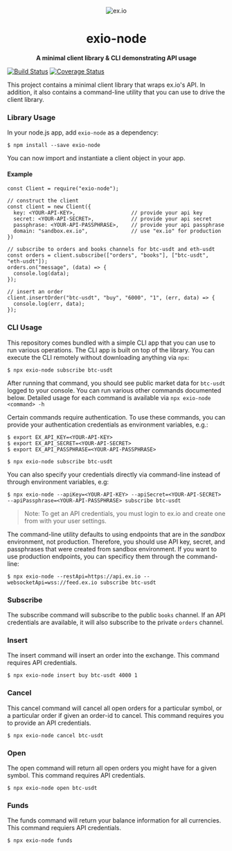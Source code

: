 <p align="center">
  <img src="https://s3.amazonaws.com/sandbox-exio-static/email/email-header.png" alt="ex.io">
</p>
<p align="center">
  <h1 align="center">exio-node</h1>
</p>
<p align="center">
  <b>A minimal client library &amp; CLI demonstrating API usage</b>
</p>

[![Build Status](https://travis-ci.org/ex-io/exio-node.svg?branch=master)](https://travis-ci.org/ex-io/exio-node)
[![Coverage Status](https://img.shields.io/coveralls/github/ex-io/exio-node/master.svg)](https://coveralls.io/github/ex-io/exio-node?branch=master)

This project contains a minimal client library that wraps ex.io's API. In addition, it also contains a command-line utility that you can use to drive the client library.

### Library Usage

In your node.js app, add `exio-node` as a dependency:

```
$ npm install --save exio-node
```

You can now import and instantiate a client object in your app.

#### Example

```
const Client = require("exio-node");

// construct the client
const client = new Client({
  key: <YOUR-API-KEY>,                  // provide your api key
  secret: <YOUR-API-SECRET>,            // provide your api secret
  passphrase: <YOUR-API-PASSPHRASE>,    // provide your api passphrase
  domain: "sandbox.ex.io",              // use "ex.io" for production
})

// subscribe to orders and books channels for btc-usdt and eth-usdt
const orders = client.subscribe(["orders", "books"], ["btc-usdt", "eth-usdt"]);
orders.on("message", (data) => {
  console.log(data);
});

// insert an order
client.insertOrder("btc-usdt", "buy", "6000", "1", (err, data) => {
  console.log(err, data);
});
```

### CLI Usage

This repository comes bundled with a simple CLI app that you can use to run various operations. The CLI app is built on top of the library. You can execute the CLI remotely without downloading anything via `npx`:

```
$ npx exio-node subscribe btc-usdt
```

After running that command, you should see public market data for `btc-usdt` logged to your console. You can run various other commands documented below. Detailed usage for each command is available via `npx exio-node <command> -h`

Certain commands require authentication. To use these commands, you can provide your authentication credentials as environment variables, e.g.:

```
$ export EX_API_KEY=<YOUR-API-KEY>
$ export EX_API_SECRET=<YOUR-API-SECRET>
$ export EX_API_PASSPHRASE=<YOUR-API-PASSPHRASE>

$ npx exio-node subscribe btc-usdt
```

You can also specify your credentials directly via command-line instead of through environment variables, e.g:

```
$ npx exio-node --apiKey=<YOUR-API-KEY> --apiSecret=<YOUR-API-SECRET> --apiPassphrase=<YOUR-API-PASSPHRASE> subscribe btc-usdt
```

> Note: To get an API credentials, you must login to ex.io and create one from with your user settings.

The command-line utility defaults to using endpoints that are in the _sandbox_ environment, not production. Therefore, you should use API key, secret, and passphrases that were created from sandbox environment. If you want to use production endpoints, you can specificy them through the command-line:

```
$ npx exio-node --restApi=https://api.ex.io --websocketApi=wss://feed.ex.io subscribe btc-usdt
```

### Subscribe

The subscribe command will subscribe to the public `books` channel. If an API credentials are available, it will also subscribe to the private `orders` channel.

### Insert

The insert command will insert an order into the exchange. This command requires API credentials.

```
$ npx exio-node insert buy btc-usdt 4000 1
```

### Cancel

This cancel command will cancel all open orders for a particular symbol, or a particular order if given an order-id to cancel. This command requires you to provide an API credentials.

```
$ npx exio-node cancel btc-usdt
```

### Open

The open command will return all open orders you might have for a given symbol. This command requires API credentials.

```
$ npx exio-node open btc-usdt
```

### Funds

The funds command will return your balance information for all currencies. This command requiers API credentials.

```
$ npx exio-node funds
```

